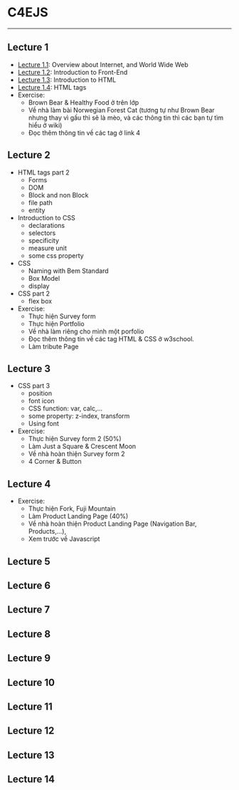 # C4EJS

---

## Lecture 1

- [Lecture 1.1](Lecture-1.1.Overview.md): Overview about Internet, and World Wide Web
- [Lecture 1.2](Lecture-1.2.Introduction-to-Front-End.md): Introduction to Front-End
- [Lecture 1.3](Lecture-1.3.Introduction-to-HTML.md): Introduction to HTML
- [Lecture 1.4](Lecture-1.4.HTML.md): HTML tags
- Exercise:
    * Brown Bear & Healthy Food ở trên lớp
    * Về nhà làm bài Norwegian Forest Cat (tương tự như Brown Bear nhưng thay vì gấu thì sẽ là mèo, và các thông tin thì các bạn tự tìm hiểu ở wiki)
    * Đọc thêm thông tin về các tag ở link 4 
## Lecture 2
- HTML tags part 2 
    - Forms
    - DOM
    - Block and non Block
    - file path
    - entity
- Introduction to CSS
    - declarations
    - selectors
    - specificity
    - measure unit
    - some css property
- CSS 
    - Naming with Bem Standard
    - Box Model
    - display
- CSS part 2
    - flex box
- Exercise:
    * Thực hiện Survey form
    * Thực hiện Portfolio
    * Về nhà làm riêng cho mình một porfolio
    * Đọc thêm thông tin về các tag HTML & CSS ở w3school.
    * Làm tribute Page

## Lecture 3
- CSS part 3
    - position
    - font icon
    - CSS function: var, calc,...
    - some property: z-index, transform
    - Using font
- Exercise:
    * Thực hiện Survey form 2 (50%)
    * Làm Just a Square & Crescent Moon
    * Về nhà hoàn thiện Survey form 2
    * 4 Corner & Button

## Lecture 4
- Exercise:
    * Thực hiện Fork, Fuji Mountain
    * Làm Product Landing Page (40%)
    * Về nhà hoàn thiện Product Landing Page (Navigation Bar, Products,...), 
    * Xem trước về Javascript
## Lecture 5
## Lecture 6
## Lecture 7
## Lecture 8
## Lecture 9
## Lecture 10
## Lecture 11
## Lecture 12
## Lecture 13
## Lecture 14
